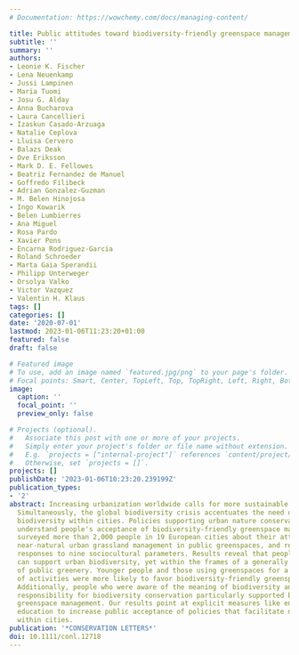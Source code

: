 ```yaml
---
# Documentation: https://wowchemy.com/docs/managing-content/

title: Public attitudes toward biodiversity-friendly greenspace management in Europe
subtitle: ''
summary: ''
authors:
- Leonie K. Fischer
- Lena Neuenkamp
- Jussi Lampinen
- Maria Tuomi
- Josu G. Alday
- Anna Bucharova
- Laura Cancellieri
- Izaskun Casado-Arzuaga
- Natalie Ceplova
- Lluisa Cervero
- Balazs Deak
- Ove Eriksson
- Mark D. E. Fellowes
- Beatriz Fernandez de Manuel
- Goffredo Filibeck
- Adrian Gonzalez-Guzman
- M. Belen Hinojosa
- Ingo Kowarik
- Belen Lumbierres
- Ana Miguel
- Rosa Pardo
- Xavier Pons
- Encarna Rodriguez-Garcia
- Roland Schroeder
- Marta Gaia Sperandii
- Philipp Unterweger
- Orsolya Valko
- Victor Vazquez
- Valentin H. Klaus
tags: []
categories: []
date: '2020-07-01'
lastmod: 2023-01-06T11:23:20+01:00
featured: false
draft: false

# Featured image
# To use, add an image named `featured.jpg/png` to your page's folder.
# Focal points: Smart, Center, TopLeft, Top, TopRight, Left, Right, BottomLeft, Bottom, BottomRight.
image:
  caption: ''
  focal_point: ''
  preview_only: false

# Projects (optional).
#   Associate this post with one or more of your projects.
#   Simply enter your project's folder or file name without extension.
#   E.g. `projects = ["internal-project"]` references `content/project/deep-learning/index.md`.
#   Otherwise, set `projects = []`.
projects: []
publishDate: '2023-01-06T10:23:20.239199Z'
publication_types:
- '2'
abstract: Increasing urbanization worldwide calls for more sustainable urban development.
  Simultaneously, the global biodiversity crisis accentuates the need of fostering
  biodiversity within cities. Policies supporting urban nature conservation need to
  understand people's acceptance of biodiversity-friendly greenspace management. We
  surveyed more than 2,000 people in 19 European cities about their attitudes toward
  near-natural urban grassland management in public greenspaces, and related their
  responses to nine sociocultural parameters. Results reveal that people across Europe
  can support urban biodiversity, yet within the frames of a generally tidy appearance
  of public greenery. Younger people and those using greenspaces for a greater variety
  of activities were more likely to favor biodiversity-friendly greenspace management.
  Additionally, people who were aware of the meaning of biodiversity and those stating
  responsibility for biodiversity conservation particularly supported biodiversity-friendly
  greenspace management. Our results point at explicit measures like environmental
  education to increase public acceptance of policies that facilitate nature conservation
  within cities.
publication: '*CONSERVATION LETTERS*'
doi: 10.1111/conl.12718
---
```

